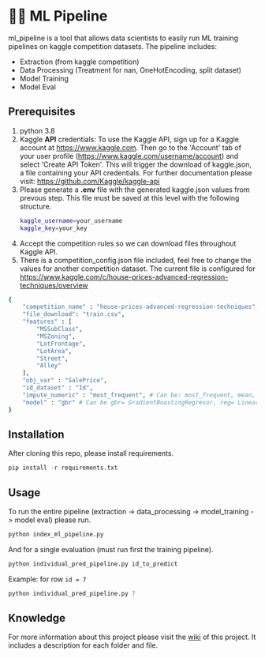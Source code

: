# 🧑‍🔬 ML Pipeline

ml_pipeline is a tool that allows data scientists to easily run ML training pipelines on kaggle competition datasets. 
The pipeline includes: 

* Extraction (from kaggle competition)
* Data Processing (Treatment for nan, OneHotEncoding, split dataset)
* Model Training 
* Model Eval

## Prerequisites 
1. python 3.8
2. Kaggle **API** credentials: To use the Kaggle API, sign up for a Kaggle account at https://www.kaggle.com. Then go to the 'Account' tab of your user profile (https://www.kaggle.com/username/account) and select 'Create API Token'. This will trigger the download of kaggle.json, a file containing your API credentials. 
  For further documentation please visit: https://github.com/Kaggle/kaggle-api
3. Please generate a **.env** file with the generated kaggle.json values from prevous step. This file must be saved at this level with the following structure.
    ```bash
    kaggle_username=your_username
    kaggle_key=your_key   
    ```
4. Accept the competition rules so we can download files throughout Kaggle API.
5. There is a competition_config.json file included, feel free to change the values for another competition dataset. The current file is configured for https://www.kaggle.com/c/house-prices-advanced-regression-techniques/overview 

```bash
{
    "competition_name" : "house-prices-advanced-regression-techniques",
    "file_download": "train.csv",
    "features" : [
        "MSSubClass",
        "MSZoning",
        "LotFrontage",
        "LotArea",
        "Street",
        "Alley"
    ],
    "obj_var" : "SalePrice",
    "id_dataset" : "Id",
    "impute_numeric" : "most_frequent", # Can be: most_frequent, mean, constant = 0
    "model" : "gbr" # Can be gbr= GradientBoostingRegresor, reg= LinearRegression
}  
```


## Installation
After cloning this repo, please install requirements.
```python
pip install -r requirements.txt
```


## Usage
To run the entire pipeline (extraction -> data_processing -> model_training -> model eval) please run. 
```python
python index_ml_pipeline.py
```

And for a single evaluation (must run first the training pipeline).
```python
python individual_pred_pipeline.py id_to_predict
```
Example: for row `id = 7`
```python
python individual_pred_pipeline.py 7
```


## Knowledge
For more information about this project please visit the [wiki](https://github.com/csernac0/ml_pipeline/wiki) of this project.
It includes a description for each folder and file.
